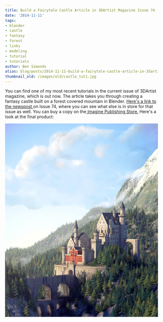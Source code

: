 ```yaml
---
title: Build a Fairytale Castle Article in 3DArtist Magazine Issue 74
date: '2014-11-11'
tags:
- blender
- castle
- fantasy
- forest
- links
- modeling
- tutorial
- tutorials
author: Ben Simonds
alias: blog/posts/2014-11-11-build-a-fairytale-castle-article-in-3dartist-magazine-issue-74
thumbnail_old: /images/old/castle_tut1.jpg
---
```



You can find one of my most recent tutorials in the current issue of 3DArtist magazine, which is out now. The article takes you through creating a fantasy castle built on a forest covered mountain in Blender. [Here's a link to the newspost ](http://www.3dartistonline.com/news/2014/11/buy-3d-artist-issue-74-today/)on Issue 74, where you can see what else is in store for that issue as well. You can buy a copy on the[ Imagine Publishing Store.](https://www.imagineshop.co.uk/magazines/3dartist/3d-artist-issue-74.html) Here's a look at the final product:

[![Castle_Tut ><](/images/old/castle_tut1.jpg?w=660)](/images/old/castle_tut1.jpg)
